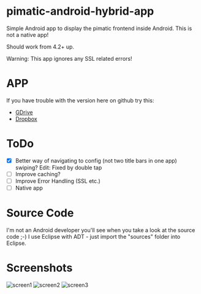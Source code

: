 # pimatic-android-hybrid-app

Simple Android app to display the pimatic frontend inside Android.
This is not a native app!

Should work from 4.2+ up.

Warning: This app ignores any SSL related errors!

# APP
If you have trouble with the version here on github try this: 

- [GDrive](https://drive.google.com/open?id=0ByG528gEqchjS3h6QTBMY3J6MGc&authuser=0)
- [Dropbox](https://www.dropbox.com/s/s6qk95526yd6lmu/pimatic.apk?dl=0)

# ToDo

- [x] Better way of navigating to config (not two title bars in one app) swiping? Edit: Fixed by double tap
- [ ] Improve caching?
- [ ] Improve Error Handling (SSL etc.)
- [ ] Native app

# Source Code

I'm not an Android developer you'll see when you take a look at the source code ;-) 
I use Eclipse with ADT - just import the "sources" folder into Eclipse.

# Screenshots
![screen1](https://cloud.githubusercontent.com/assets/6489464/7553980/5cafe612-f713-11e4-82d9-3da224bd1024.PNG)
![screen2](https://cloud.githubusercontent.com/assets/6489464/7553978/5c8a742c-f713-11e4-9d7b-896a7f9039a8.PNG)
![screen3](https://cloud.githubusercontent.com/assets/6489464/7559546/c9dc0a18-f7b8-11e4-8982-90de92601ffa.jpg)
